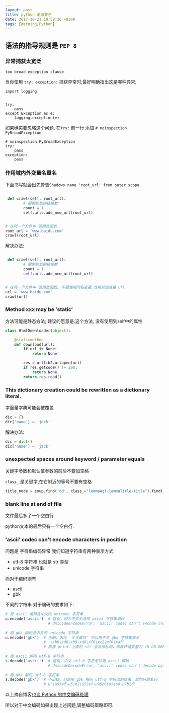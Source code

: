 ```yaml
---
layout: post
title: python 语法警告
date: 2017-10-21 19:59:36 +0300 
tags: [Warning,Python] 
---
```


## 语法的指导规则是 `PEP 8`

### 异常捕获太宽泛

```
too broad exception clause
```

当你使用 `try: exception:` 捕获异常时,最好明确指出这是哪种异常;

```
import logging


try: 
    pass
except Exception as e:
    logging.exception(e) 
```

如果确实要忽略这个问题, 在`try:` 前一行 添加 `# noinspection PyBroadException`

```
# noinspection PyBroadException
try: 
    pass
exception:
    pass
```

### 作用域内外变量名重名 

下面书写就会出先警告`Shadows name 'root_url' from outer scope`

```python

 def crawl(self, root_url):
        # 限制抓取的链接数
        count = 1
        self.urls.add_new_url(root_url)


# 在同一个文件中 调用此函数
root_url = 'www.baidu.com'
crawl(root_url)
```

解决办法:

```python

 def crawl(self, root_url):
        # 限制抓取的链接数
        count = 1
        self.urls.add_new_url(root_url)


# 在同一个文件中 调用此函数, 不要使用同名变量,改用其他变量 url
url = 'www.baidu.com'
crawl(url)
```


### Method xxx may be 'static'

方法可能是静态方法;
建议的愿意是,这个方法, 没有使用到self中的属性

```python
class HtmlDownloader(object):

    @staticmethod
    def download(url):
        if url is None:
            return None

        res = urllib2.urlopen(url)
        if res.getcode() != 200:
            return None
        return res.read()
```

### This dictionary creation could be rewritten as a dictionary literal.

字面量字典可能会被覆盖

``` python
dic = {}
dic['name'] = 'jack'
```

解决办法: 

``` python
dic = dict()
dic['name'] = 'jack'
```

### unexpected spaces around keyword / parameter equals

关键字参数和默认值参数的前后不要加空格

`class_` 是关键字,在它附近的等号不要有空格


```python
title_node = soup.find('dd', class_="lemmaWgt-lemmaTitle-title").find('h1')
```


### blank line at end of file 

文件最后多了一个空白行

python文本的最后只有一个空白行.







### 'ascii' codec can't encode characters in position 

问题是 字符串编码异常 
我们知道字符串有两种表示方式:

* utf-8 字符串 也就是 str 类型
* unicode 字符串

而对于编码则有

* ascii
* gbk

不同的字符串 对于编码的要求如下:


``` python
# 用 ascii 编码含中文的 unicode 字符串  
u.encode('ascii')  # 错误，因为中文无法用 ascii 字符集编码  
                   # UnicodeEncodeError: 'ascii' codec can't encode characters in position 0-3: ordinal not in range(128)  
  
# 用 gbk 编码含中文的 unicode 字符串  
u.encode('gbk')  # 正确，因为 '关关雎鸠' 可以用中文 gbk 字符集表示  
                 # '\xb9\xd8\xb9\xd8\xf6\xc2\xf0\xaf'  
                 # 直接 print 上面的 str 会显示乱码，修改环境变量为 zh_CN.GBK 可以看到结果是对的  
  
# 用 ascii 解码 utf-8 字符串  
s.decode('ascii')  # 错误，中文 utf-8 字符无法用 ascii 解码  
                   # UnicodeDecodeError: 'ascii' codec can't decode byte 0xe5 in position 0: ordinal not in range(128)  
  
# 用 gbk 解码 utf-8 字符串  
s.decode('gbk')  # 不出错，但是用 gbk 解码 utf-8 字符流的结果，显然只是乱码  
                 # u'\u934f\u51b2\u53e7\u95c6\u5ea8\u7b2d'  
```

以上摘自博客[也谈 Python 的中文编码处理](http://in355hz.iteye.com/blog/1860787)

所以对于中文编码如果出现上述问题,调整编码策略即可.